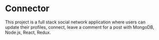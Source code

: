 # Connector

This project is a full stack social network application where users can update their profiles, connect, leave a comment for a post with
MongoDB, Node.js, React, Redux.
